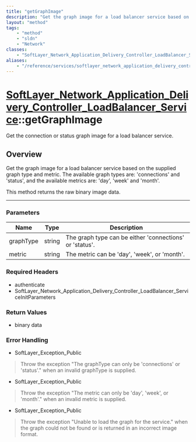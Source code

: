 ```yaml
---
title: "getGraphImage"
description: "Get the graph image for a load balancer service based on the supplied graph type and metric.  The available graph types... "
layout: "method"
tags:
    - "method"
    - "sldn"
    - "Network"
classes:
    - "SoftLayer_Network_Application_Delivery_Controller_LoadBalancer_Service"
aliases:
    - "/reference/services/softlayer_network_application_delivery_controller_loadbalancer_service/getGraphImage"
---
```

# [SoftLayer_Network_Application_Delivery_Controller_LoadBalancer_Service](/reference/services/SoftLayer_Network_Application_Delivery_Controller_LoadBalancer_Service)::getGraphImage


Get the connection or status graph image for a load balancer service.


## Overview 
Get the graph image for a load balancer service based on the supplied graph type and metric.  The available graph types are: 'connections' and 'status', and the available metrics are: 'day', 'week' and 'month'. 

This method returns the raw binary image data. 

-----

### Parameters 
|Name | Type | Description |
| --- | --- | --- |
|graphType| string| The graph type can be either 'connections' or 'status'.|
|metric| string| The metric can be 'day', 'week', or 'month'.|


### Required Headers
* authenticate
* SoftLayer_Network_Application_Delivery_Controller_LoadBalancer_ServiceInitParameters


### Return Values
* binary data



### Error Handling

* SoftLayer_Exception_Public 

> Throw the exception "The graphType can only be 'connections' or 'status'." when an invalid graphType is supplied. 

* SoftLayer_Exception_Public 

> Throw the exception "The metric can only be 'day', 'week', or 'month'." when an invalid metric is supplied. 

* SoftLayer_Exception_Public 

> Throw the exception "Unable to load the <graphType> graph for the <destinationIpAddress> service." when the graph could not be found or is returned in an incorrect image format. 



